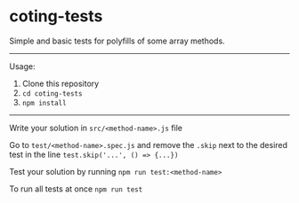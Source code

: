 # coting-tests

Simple and basic tests for polyfills of some array methods.

---

Usage:

1. Clone this repository
2. `cd coting-tests`
3. `npm install`

---

Write your solution in `src/<method-name>.js` file

Go to `test/<method-name>.spec.js` and remove the `.skip` next to the desired test in the line `test.skip('...', () => {...})`

Test your solution by running `npm run test:<method-name>`

To run all tests at once `npm run test`
